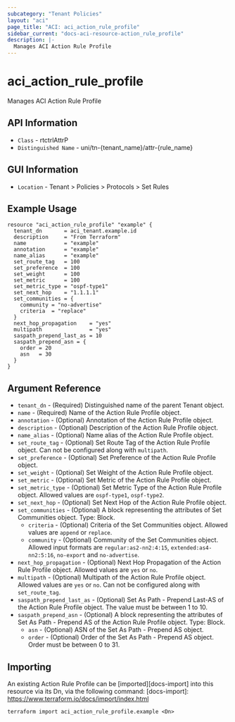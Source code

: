 ```yaml
---
subcategory: "Tenant Policies"
layout: "aci"
page_title: "ACI: aci_action_rule_profile"
sidebar_current: "docs-aci-resource-action_rule_profile"
description: |-
  Manages ACI Action Rule Profile
---
```


# aci_action_rule_profile #

Manages ACI Action Rule Profile

## API Information ##

* `Class` - rtctrlAttrP
* `Distinguished Name` - uni/tn-{tenant_name}/attr-{rule_name}

## GUI Information ##

* `Location` - Tenant > Policies > Protocols > Set Rules

## Example Usage ##

```hcl
resource "aci_action_rule_profile" "example" {
  tenant_dn       = aci_tenant.example.id
  description     = "From Terraform"
  name            = "example"
  annotation      = "example"
  name_alias      = "example"
  set_route_tag   = 100
  set_preference  = 100
  set_weight      = 100
  set_metric      = 100
  set_metric_type = "ospf-type1"
  set_next_hop    = "1.1.1.1"
  set_communities = {
    community = "no-advertise"
    criteria  = "replace"
  }
  next_hop_propagation    = "yes"
  multipath               = "yes"
  saspath_prepend_last_as = 10
  saspath_prepend_asn = {
    order = 20
    asn   = 30
  }
}
```

## Argument Reference ##

* `tenant_dn` - (Required) Distinguished name of the parent Tenant object.
* `name` - (Required) Name of the Action Rule Profile object.
* `annotation` - (Optional) Annotation of the Action Rule Profile object.
* `description` - (Optional) Description of the Action Rule Profile object.
* `name_alias` - (Optional) Name alias of the Action Rule Profile object.
* `set_route_tag` - (Optional) Set Route Tag of the Action Rule Profile object. Can not be configured along with `multipath`.
* `set_preference` - (Optional) Set Preference of the Action Rule Profile object.
* `set_weight` - (Optional) Set Weight of the Action Rule Profile object.
* `set_metric` - (Optional) Set Metric of the Action Rule Profile object.
* `set_metric_type` - (Optional) Set Metric Type of the Action Rule Profile object. Allowed values are `ospf-type1`, `ospf-type2`.
* `set_next_hop` - (Optional) Set Next Hop of the Action Rule Profile object.
* `set_communities` - (Optional) A block representing the attributes of Set Communities object. Type: Block.
  * `criteria` - (Optional) Criteria of the Set Communities object. Allowed values are `append` or `replace`.
  * `community` - (Optional) Community of the Set Communities object. Allowed input formats are `regular:as2-nn2:4:15`, `extended:as4-nn2:5:16`, `no-export` and `no-advertise`.
* `next_hop_propagation` - (Optional) Next Hop Propagation of the Action Rule Profile object. Allowed values are `yes` or `no`.
* `multipath` - (Optional) Multipath of the Action Rule Profile object. Allowed values are `yes` or `no`. Can not be configured along with `set_route_tag`.
* `saspath_prepend_last_as` - (Optional) Set As Path - Prepend Last-AS of the Action Rule Profile object. The value must be between 1 to 10.
* `saspath_prepend_asn` - (Optional) A block representing the attributes of Set As Path - Prepend AS of the Action Rule Profile object. Type: Block.
  * `asn` - (Optional) ASN of the Set As Path - Prepend AS object.
  * `order` - (Optional) Order of the Set As Path - Prepend AS object. Order must be between 0 to 31.

## Importing ##

An existing Action Rule Profile can be [imported][docs-import] into this resource via its Dn, via the following command:
[docs-import]: https://www.terraform.io/docs/import/index.html

```
terraform import aci_action_rule_profile.example <Dn>
```
